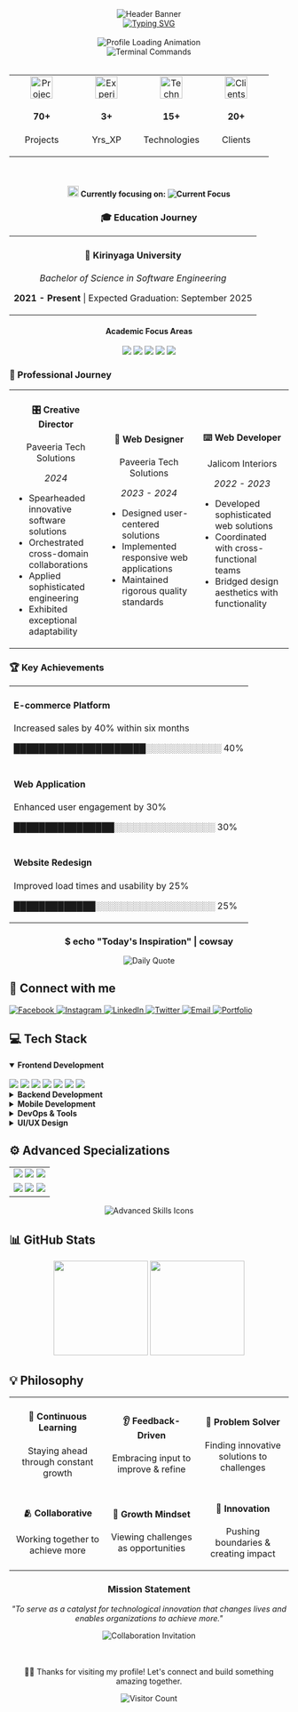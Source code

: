 <!-- Header Banner -->
<div align="center">
    <img src="https://capsule-render.vercel.app/api?type=waving&color=0FCCCE&height=100&section=header&text=SIMON%20WACHIRA&fontSize=40&fontColor=FFFFFF" alt="Header Banner">
  </div>
  
  <!-- Animated Typing Name -->
  <div align="center">
    <a href="https://git.io/typing-svg">
      <img src="https://readme-typing-svg.demolab.com?font=Fira+Code&size=25&pause=1000&color=84C2C0&center=true&vCenter=true&width=435&height=25&lines=Welcome+to+My+Profile!;Hello+there!;My+name+is+Simon+Wachira" alt="Typing SVG">
    </a>
  </div>
  
  <br>
  
  <!-- About Me -->
  <div align="center">
    <img src="https://readme-typing-svg.herokuapp.com?font=JetBrains+Mono&size=24&duration=2000&pause=500&color=0FCCCE&center=true&vCenter=true&width=500&lines=~/simon/about.me;Loading+profile+data...;Initialization+complete!" alt="Profile Loading Animation">
    <div align="center">
      <img src="https://readme-typing-svg.herokuapp.com?font=JetBrains+Mono&size=22&duration=4000&pause=500&color=0FCCCE&center=true&vCenter=true&width=900&lines=%24+whoami;Passionate+software+engineer+crafting+clean+%26+efficient+code;%24+cat+about.me;A+Specialist+with+experience+in+frontend%2C+backend%2C+mobile+apps;%24+./expertise.sh" alt="Terminal Commands">
    </div>
  </div>
  
  <br>
  
  <!-- Quick Stats -->
  <div align="center">
    <table align="center" width="100%" border="0" cellspacing="0" cellpadding="0">
      <tr>
        <td align="center" width="25%">
          <img src="https://raw.githubusercontent.com/Tarikul-Islam-Anik/Animated-Fluent-Emojis/master/Emojis/Objects/Laptop.png" width="40" height="40" alt="Projects">
          <h4>70+</h4>
          <p>Projects</p>
        </td>
        <td align="center" width="25%">
          <img src="https://raw.githubusercontent.com/Tarikul-Islam-Anik/Animated-Fluent-Emojis/master/Emojis/Hand%20gestures/Victory%20Hand.png" width="40" height="40" alt="Experience">
          <h4>3+</h4>
          <p>Yrs_XP</p>
        </td>
        <td align="center" width="25%">
          <img src="https://raw.githubusercontent.com/Tarikul-Islam-Anik/Animated-Fluent-Emojis/master/Emojis/Objects/Bookmark%20Tabs.png" width="40" height="40" alt="Technologies">
          <h4>15+</h4>
          <p>Technologies</p>
        </td>
        <td align="center" width="25%">
          <img src="https://raw.githubusercontent.com/Tarikul-Islam-Anik/Animated-Fluent-Emojis/master/Emojis/Hand%20gestures/Handshake.png" width="40" height="40" alt="Clients">
          <h4>20+</h4>
          <p>Clients</p>
        </td>
      </tr>
    </table>
  </div>
  
  <br>
  
  <!-- Current Focus -->
  <div align="center">
    <h4>
      <img src="https://raw.githubusercontent.com/Tarikul-Islam-Anik/Animated-Fluent-Emojis/master/Emojis/Objects/Magnifying%20Glass%20Tilted%20Right.png" width="20" height="20" alt="Current Focus">
      <b>Currently focusing on:</b>
      <img src="https://readme-typing-svg.herokuapp.com?font=Fira+Code&size=14&duration=3000&pause=1000&color=0FCCCE&center=true&vCenter=true&width=250&lines=Cloud+Architecture;React+Native+Development;UI%2FUX+Design;Machine+Learning" alt="Current Focus">
    </h4>
  </div>
  
  <!-- Education Section with Timeline -->
  <h3 align="center">🎓 Education Journey</h3>
  
  <div align="center">
    <table>
      <tr>
        <td>
          <div align="center">
            <h4>🏫 Kirinyaga University</h4>
            <p><i>Bachelor of Science in Software Engineering</i></p>
            <p><b>2021 - Present</b> | Expected Graduation: September 2025</p>
          </div>
        </td>
      </tr>
    </table>
  </div>
  
  <div align="center">
    <h4>Academic Focus Areas</h4>
    <img src="https://img.shields.io/badge/Algorithms-0FCCCE?style=for-the-badge&logoColor=white" />
    <img src="https://img.shields.io/badge/Data_Structures-0FCCCE?style=for-the-badge&logoColor=white" />
    <img src="https://img.shields.io/badge/Dev_Methodologies-0FCCCE?style=for-the-badge&logoColor=white" />
    <img src="https://img.shields.io/badge/Cloud_Computing-0FCCCE?style=for-the-badge&logoColor=white" />
    <img src="https://img.shields.io/badge/System_Architecture-0FCCCE?style=for-the-badge&logoColor=white" />
  </div>
  
  <!-- Experience Timeline with Cards -->
  <h3>💼 Professional Journey</h3>
  
  <div align="center">
    <!-- Timeline style with cards -->
    <table>
      <tr>
        <td align="center" width="33%">
          <h4>🎛️ Creative Director</h4>
          <p>Paveeria Tech Solutions</p>
          <p><i>2024</i></p>
          <ul align="left">
            <li>Spearheaded innovative software solutions</li>
            <li>Orchestrated cross-domain collaborations</li>
            <li>Applied sophisticated engineering</li>
            <li>Exhibited exceptional adaptability</li>
          </ul>
        </td>
        <td align="center" width="33%">
          <h4>🎨 Web Designer</h4>
          <p>Paveeria Tech Solutions</p>
          <p><i>2023 - 2024</i></p>
          <ul align="left">
            <li>Designed user-centered solutions</li>
            <li>Implemented responsive web applications</li>
            <li>Maintained rigorous quality standards</li>
          </ul>
        </td>
        <td align="center" width="33%">
          <h4>⌨️ Web Developer</h4>
          <p>Jalicom Interiors</p>
          <p><i>2022 - 2023</i></p>
          <ul align="left">
            <li>Developed sophisticated web solutions</li>
            <li>Coordinated with cross-functional teams</li>
            <li>Bridged design aesthetics with functionality</li>
          </ul>
        </td>
      </tr>
    </table>
  </div>
  
  <!-- Key Achievements with Text-Based Progress -->
  <h3>🏆 Key Achievements</h3>
  
  <table>
    <tr>
      <td>
        <div>
          <h4>E-commerce Platform</h4>
          <p>Increased sales by 40% within six months</p>
          <p>█████████████████████░░░░░░░░░░░░ 40%</p>
        </div>
      </td>
    </tr>
    <tr>
      <td>
        <div>
          <h4>Web Application</h4>
          <p>Enhanced user engagement by 30%</p>
          <p>████████████████░░░░░░░░░░░░░░░░ 30%</p>
        </div>
      </td>
    </tr>
    <tr>
      <td>
        <div>
          <h4>Website Redesign</h4>
          <p>Improved load times and usability by 25%</p>
          <p>█████████████░░░░░░░░░░░░░░░░░░░ 25%</p>
        </div>
      </td>
    </tr>
  </table>
  
  <!-- Daily Quote with Terminal Style -->
  <div align="center">
    <h3>$ echo "Today's Inspiration" | cowsay</h3>
    <img src="https://quotes-github-readme.vercel.app/api?type=horizontal&theme=tokyonight" alt="Daily Quote">
  </div>
  
  <!-- Connect Block with Teal Terminal Style -->
  <h2>📡 Connect with me</h2>
  
  <div align="left">
    <a href="https://www.facebook.com/profile.php?id=100071584461977">
      <img src="https://img.shields.io/badge/Facebook-0FCCCE?style=for-the-badge&logo=facebook&logoColor=white" alt="Facebook">
    </a>
    <a href="https://instagram.com/its__wachira">
      <img src="https://img.shields.io/badge/Instagram-0FCCCE?style=for-the-badge&logo=instagram&logoColor=white" alt="Instagram">
    </a>
    <a href="https://www.linkedin.com/in/simon-wachira-680b88268">
      <img src="https://img.shields.io/badge/LinkedIn-0FCCCE?style=for-the-badge&logo=linkedin&logoColor=white" alt="LinkedIn">
    </a>
    <a href="https://twitter.com/@_its_wachira">
      <img src="https://img.shields.io/badge/Twitter-0FCCCE?style=for-the-badge&logo=twitter&logoColor=white" alt="Twitter">
    </a>
    <a href="mailto:simonwachira7318@gmail.com">
      <img src="https://img.shields.io/badge/Email-0FCCCE?style=for-the-badge&logo=gmail&logoColor=white" alt="Email">
    </a>
    <a href="https://itswachira.netlify.app/">
      <img src="https://img.shields.io/badge/Portfolio-0FCCCE?style=for-the-badge&logo=Safari&logoColor=white" alt="Portfolio">
    </a>
  </div>
  
  <!-- Tech Stack with Neon Icons -->
  <h2>💻 Tech Stack</h2>
  
  <details open>
  <summary><b>Frontend Development</b></summary>
  <br>
  <div align="left">
    <img src="https://img.shields.io/badge/React-0FCCCE?style=for-the-badge&logo=react&logoColor=black" />
    <img src="https://img.shields.io/badge/Next.js-0FCCCE?style=for-the-badge&logo=next.js&logoColor=black" />
    <img src="https://img.shields.io/badge/TypeScript-0FCCCE?style=for-the-badge&logo=typescript&logoColor=black" />
    <img src="https://img.shields.io/badge/JavaScript-0FCCCE?style=for-the-badge&logo=javascript&logoColor=black" />
    <img src="https://img.shields.io/badge/HTML5-0FCCCE?style=for-the-badge&logo=html5&logoColor=black" />
    <img src="https://img.shields.io/badge/CSS3-0FCCCE?style=for-the-badge&logo=css3&logoColor=black" />
    <img src="https://img.shields.io/badge/Tailwind_CSS-0FCCCE?style=for-the-badge&logo=tailwind-css&logoColor=black" />
  </div>
  </details>
  
  <details>
  <summary><b>Backend Development</b></summary>
  <br>
  <div align="left">
    <img src="https://img.shields.io/badge/Python-0FCCCE?style=for-the-badge&logo=python&logoColor=black" />
    <img src="https://img.shields.io/badge/Node.js-0FCCCE?style=for-the-badge&logo=node.js&logoColor=black" />
    <img src="https://img.shields.io/badge/PHP-0FCCCE?style=for-the-badge&logo=php&logoColor=black" />
    <img src="https://img.shields.io/badge/C%23-0FCCCE?style=for-the-badge&logo=c-sharp&logoColor=black" />
    <img src="https://img.shields.io/badge/Java-0FCCCE?style=for-the-badge&logo=java&logoColor=black" />
    <img src="https://img.shields.io/badge/Ruby-0FCCCE?style=for-the-badge&logo=ruby&logoColor=black" />
    <img src="https://img.shields.io/badge/Go-0FCCCE?style=for-the-badge&logo=go&logoColor=black" />
    <img src="https://img.shields.io/badge/MySQL-0FCCCE?style=for-the-badge&logo=mysql&logoColor=black" />
  </div>
  </details>
  
  <details>
  <summary><b>Mobile Development</b></summary>
  <br>
  <div align="left">
    <img src="https://img.shields.io/badge/React_Native-0FCCCE?style=for-the-badge&logo=react&logoColor=black" />
    <img src="https://img.shields.io/badge/Flutter-0FCCCE?style=for-the-badge&logo=flutter&logoColor=black" />
  </div>
  </details>
  
  <details>
  <summary><b>DevOps & Tools</b></summary>
  <br>
  <div align="left">
    <img src="https://img.shields.io/badge/Docker-0FCCCE?style=for-the-badge&logo=docker&logoColor=black" />
    <img src="https://img.shields.io/badge/Kubernetes-0FCCCE?style=for-the-badge&logo=kubernetes&logoColor=black" />
    <img src="https://img.shields.io/badge/Git-0FCCCE?style=for-the-badge&logo=git&logoColor=black" />
    <img src="https://img.shields.io/badge/GitHub-0FCCCE?style=for-the-badge&logo=github&logoColor=black" />
    <img src="https://img.shields.io/badge/CI/CD-0FCCCE?style=for-the-badge&logo=github-actions&logoColor=black" />
  </div>
  </details>
  
  <details>
  <summary><b>UI/UX Design</b></summary>
  <br>
  <div align="left">
    <img src="https://img.shields.io/badge/Figma-0FCCCE?style=for-the-badge&logo=figma&logoColor=black" />
    <img src="https://img.shields.io/badge/Canva-0FCCCE?style=for-the-badge&logo=canva&logoColor=black" />
    <img src="https://img.shields.io/badge/Adobe_Photoshop-0FCCCE?style=for-the-badge&logo=adobe-photoshop&logoColor=black" />
  </div>
  </details>
  
  <!-- Advanced Skills with Hexagonal Grid -->
  <h2>⚙️ Advanced Specializations</h2>
  
  <div align="center">
    <table>
      <tr>
        <td>
          <div align="center">
            <img src="https://img.shields.io/badge/Microservices-0FCCCE?style=for-the-badge&logo=microservices&logoColor=white" />
            <img src="https://img.shields.io/badge/Cloud_Computing-0FCCCE?style=for-the-badge&logo=icloud&logoColor=white" />
            <img src="https://img.shields.io/badge/Agile_Methods-0FCCCE?style=for-the-badge&logo=agile&logoColor=white" />
          </div>
        </td>
      </tr>
      <tr>
        <td>
          <div align="center">
            <img src="https://img.shields.io/badge/CI/CD_Pipelines-0FCCCE?style=for-the-badge&logo=github-actions&logoColor=white" />
            <img src="https://img.shields.io/badge/Backend_Architecture-0FCCCE?style=for-the-badge&logo=backend&logoColor=white" />
            <img src="https://img.shields.io/badge/Performance_Optimization-0FCCCE?style=for-the-badge&logo=performance&logoColor=white" />
          </div>
        </td>
      </tr>
    </table>
  </div>
  
  <div align="center">
    <img src="https://skillicons.dev/icons?i=kubernetes,docker,aws,gcp,azure,nginx&theme=light" alt="Advanced Skills Icons" />
  </div>
  
  <!-- GitHub Stats with Teal Theme -->
  <h2>📊 GitHub Stats</h2>
  
  <div align="center">
    <img src="https://github-readme-stats.vercel.app/api?username=Simonwachira7318&show_icons=true&theme=tokyonight&hide_border=true&title_color=0FCCCE&icon_color=0FCCCE&text_color=FFFFFF&bg_color=0D1117" height="170px"/>
    <img src="https://github-readme-streak-stats.herokuapp.com/?user=Simonwachira7318&theme=tokyonight&hide_border=true&background=0D1117&stroke=0FCCCE&ring=0FCCCE&fire=0FCCCE&currStreakNum=FFFFFF&sideNums=0FCCCE&currStreakLabel=0FCCCE&sideLabels=0FCCCE&dates=FFFFFF" height="170px"/>
  </div>
  
  <!-- Philosophy with Visual Elements -->
  <h2>💡 Philosophy</h2>
  
  <div align="center">
    <table>
      <tr>
        <td align="center">
          <h4>🧠 Continuous Learning</h4>
          <p>Staying ahead through constant growth</p>
        </td>
        <td align="center">
          <h4>👂 Feedback-Driven</h4>
          <p>Embracing input to improve & refine</p>
        </td>
        <td align="center">
          <h4>🧩 Problem Solver</h4>
          <p>Finding innovative solutions to challenges</p>
        </td>
      </tr>
      <tr>
        <td align="center">
          <h4>🫂 Collaborative</h4>
          <p>Working together to achieve more</p>
        </td>
        <td align="center">
          <h4>💪 Growth Mindset</h4>
          <p>Viewing challenges as opportunities</p>
        </td>
        <td align="center">
          <h4>🚀 Innovation</h4>
          <p>Pushing boundaries & creating impact</p>
        </td>
      </tr>
    </table>
  </div>
  
  <div align="center">
    <h3>Mission Statement</h3>
    <p><i>"To serve as a catalyst for technological innovation that changes lives and enables organizations to achieve more."</i></p>
    <img src="https://readme-typing-svg.herokuapp.com?font=JetBrains+Mono&size=18&duration=3000&pause=1000&color=0FCCCE&center=true&vCenter=true&width=600&lines=Let's+collaborate+and+build+something+amazing+together!" alt="Collaboration Invitation">
  </div>


  <br>
  <br>
  <!-- Footer with Animation -->
  <div align="center">
    <p>👨‍💻 Thanks for visiting my profile! Let's connect and build something amazing together.</p>
  </div>
<!-- Visitor Count -->
<div align="center">
  <img src="https://profile-counter.glitch.me/Simonwachira7318/count.svg" alt="Visitor Count">
</div>
